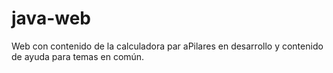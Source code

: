 # java-web
Web con contenido de la calculadora par aPilares en desarrollo y contenido de ayuda para temas en común.
